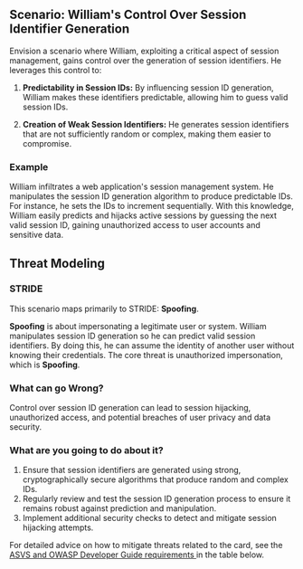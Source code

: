## Scenario: William's Control Over Session Identifier Generation

Envision a scenario where William, exploiting a critical aspect of session management, gains control over the generation of session identifiers. He leverages this control to:

1. **Predictability in Session IDs:** By influencing session ID generation, William makes these identifiers predictable, allowing him to guess valid session IDs.

2. **Creation of Weak Session Identifiers:** He generates session identifiers that are not sufficiently random or complex, making them easier to compromise.

### Example

William infiltrates a web application's session management system. He manipulates the session ID generation algorithm to produce predictable IDs. For instance, he sets the IDs to increment sequentially. With this knowledge, William easily predicts and hijacks active sessions by guessing the next valid session ID, gaining unauthorized access to user accounts and sensitive data.

## Threat Modeling

### STRIDE

This scenario maps primarily to STRIDE: **Spoofing**.

**Spoofing** is about impersonating a legitimate user or system.
William manipulates session ID generation so he can predict valid session identifiers.
By doing this, he can assume the identity of another user without knowing their credentials.
The core threat is unauthorized impersonation, which is **Spoofing**.

### What can go Wrong?

Control over session ID generation can lead to session hijacking, unauthorized access, and potential breaches of user privacy and data security.

### What are you going to do about it?

1. Ensure that session identifiers are generated using strong, cryptographically secure algorithms that produce random and complex IDs.
2. Regularly review and test the session ID generation process to ensure it remains robust against prediction and manipulation.
3. Implement additional security checks to detect and mitigate session hijacking attempts.

For detailed advice on how to mitigate threats related to the card, see the [ASVS and OWASP Developer Guide requirements ](#mapping 'ASVS and OWASP Developer Guide requirements [internal]') in the table below.
